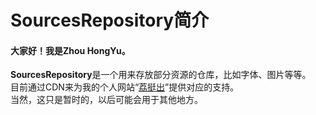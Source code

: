 # SourcesRepository简介
#### 大家好！我是Zhou HongYu。
**SourcesRepository**是一个用来存放部分资源的仓库，比如字体、图片等等。
<br />目前通过CDN来为我的个人网站“[荔挺出](https://litingchu.cn)”提供对应的支持。
<br />当然，这只是暂时的，以后可能会用于其他地方。
